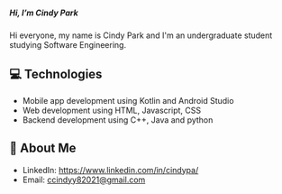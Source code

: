 <h5>Hi, I’m Cindy Park</h5>

Hi everyone, my name is Cindy Park and I'm an undergraduate student studying Software Engineering. 

:computer: Technologies 
---
- Mobile app development using Kotlin and Android Studio 
- Web development using HTML, Javascript, CSS
- Backend development using C++, Java and python


💁 About Me
---
- LinkedIn: https://www.linkedin.com/in/cindypa/
- Email: ccindyy82021@gmail.com
